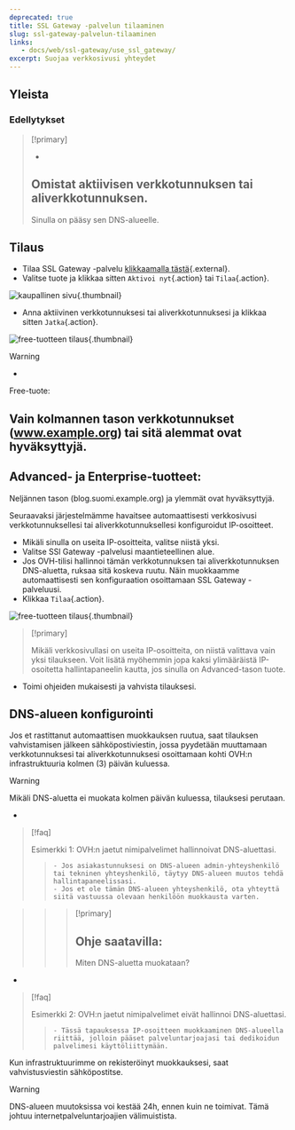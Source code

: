 ```yaml
---
deprecated: true
title: SSL Gateway -palvelun tilaaminen
slug: ssl-gateway-palvelun-tilaaminen
links: 
   - docs/web/ssl-gateway/use_ssl_gateway/
excerpt: Suojaa verkkosivusi yhteydet
---
```



## Yleista

### Edellytykset


> [!primary]
>
> - 
> Omistat aktiivisen verkkotunnuksen tai aliverkkotunnuksen.
> - 
> Sinulla on pääsy sen DNS-alueelle.
> 
> 


## Tilaus
- Tilaa SSL Gateway -palvelu [klikkaamalla tästä](https://www.ovh-hosting.fi/ssl-gateway){.external}.
- Valitse tuote ja klikkaa sitten `Aktivoi nyt`{.action} tai `Tilaa`{.action}.

![kaupallinen sivu](images/1-en.png){.thumbnail}

- Anna aktiivinen verkkotunnuksesi tai aliverkkotunnuksesi ja klikkaa sitten `Jatka`{.action}.

![free-tuotteen tilaus](images/2-en.png){.thumbnail}



> [!warning]
>
> - 
> Free-tuote:
> 
> Vain kolmannen tason verkkotunnukset (www.example.org) tai sitä alemmat ovat hyväksyttyjä.
> - 
> Advanced- ja Enterprise-tuotteet:
> - 
> Neljännen tason (blog.suomi.example.org) ja ylemmät ovat hyväksyttyjä.
> 
> 


Seuraavaksi järjestelmämme havaitsee automaattisesti verkkosivusi verkkotunnuksellesi tai aliverkkotunnuksellesi konfiguroidut IP-osoitteet.

- Mikäli sinulla on useita IP-osoitteita, valitse niistä yksi.
- Valitse SSl Gateway -palvelusi maantieteellinen alue.
- Jos OVH-tilisi hallinnoi tämän verkkotunnuksen tai aliverkkotunnuksen DNS-aluetta, ruksaa sitä koskeva ruutu. Näin muokkaamme automaattisesti sen konfiguraation osoittamaan SSL Gateway -palveluusi.
- Klikkaa `Tilaa`{.action}.


![free-tuotteen tilaus](images/3-en.png){.thumbnail}



> [!primary]
>
> Mikäli verkkosivullasi on useita IP-osoitteita, on niistä valittava vain yksi tilaukseen.
> Voit lisätä myöhemmin jopa kaksi ylimääräistä IP-osoitetta hallintapaneelin kautta, jos sinulla on Advanced-tason tuote.
> 

- Toimi ohjeiden mukaisesti ja vahvista tilauksesi.


## DNS-alueen konfigurointi
Jos et rastittanut automaattisen muokkauksen ruutua, saat tilauksen vahvistamisen jälkeen sähköpostiviestin, jossa pyydetään muuttamaan verkkotunnuksesi tai aliverkkotunnuksesi osoittamaan kohti OVH:n infrastruktuuria kolmen (3) päivän kuluessa.



> [!warning]
>
> Mikäli DNS-aluetta ei muokata kolmen päivän kuluessa, tilauksesi perutaan.
> 

- 

> [!faq]
>
> Esimerkki 1: OVH:n jaetut nimipalvelimet hallinnoivat DNS-aluettasi.
>> 
>>     - Jos asiakastunnuksesi on DNS-alueen admin-yhteyshenkilö tai tekninen yhteyshenkilö, täytyy DNS-alueen muutos tehdä hallintapaneelissasi.
>>     - Jos et ole tämän DNS-alueen yhteyshenkilö, ota yhteyttä siitä vastuussa olevaan henkilöön muokkausta varten.

>> 
>> > [!primary]
>> >
>> > Ohje saatavilla:
>> > - 
>> > Miten DNS-aluetta muokataan?
>> > 
>> > 
>> 
>
- 

> [!faq]
>
> Esimerkki 2: OVH:n jaetut nimipalvelimet eivät hallinnoi DNS-aluettasi.
>> 
>>     - Tässä tapauksessa IP-osoitteen muokkaaminen DNS-alueella riittää, jolloin pääset palveluntarjoajasi tai dedikoidun palvelimesi käyttöliittymään.
>

Kun infrastruktuurimme on rekisteröinyt muokkauksesi, saat vahvistusviestin sähköpostitse.



> [!warning]
>
> DNS-alueen muutoksissa voi kestää 24h, ennen kuin ne toimivat. Tämä johtuu internetpalveluntarjoajien välimuistista.
> 